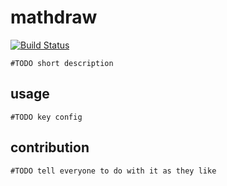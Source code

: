 # mathdraw

[![Build Status](https://travis-ci.org/mtib/mathdraw.svg?branch=master)](https://travis-ci.org/mtib/mathdraw)

```
#TODO short description
```

## usage

```
#TODO key config
```

## contribution

```
#TODO tell everyone to do with it as they like
```
